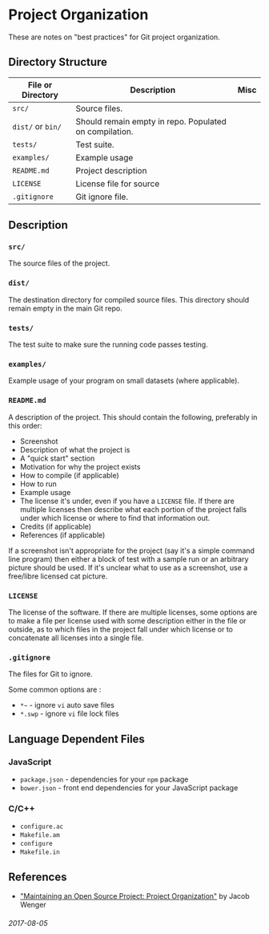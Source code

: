 Project Organization
===

These are notes on "best practices" for Git project
organization.

Directory Structure
---

| File or Directory | Description | Misc |
| --- | --- | --- |
| `src/` | Source files. | |
| `dist/` or `bin/` | Should remain empty in repo.  Populated on compilation. | |
| `tests/` | Test suite. | |
| `examples/` | Example usage | |
| `README.md` | Project description | |
| `LICENSE` | License file for source | |
| `.gitignore` | Git ignore file. | |

Description
---

### `src/`

The source files of the project.

### `dist/`

The destination directory for compiled source files.
This directory should remain empty in the main Git repo.

### `tests/`

The test suite to make sure the running code passes testing.

### `examples/`

Example usage of your program on small datasets (where applicable).

### `README.md`

A description of the project.
This should contain the following, preferably in this order:

* Screenshot
* Description of what the project is
* A "quick start" section
* Motivation for why the project exists
* How to compile (if applicable)
* How to run
* Example usage
* The license it's under, even if you have a `LICENSE` file.
  If there are multiple licenses then describe what each portion
  of the project falls under which license or where to find that
  information out.
* Credits (if applicable)
* References (if applicable)

If a screenshot isn't appropriate for the project (say it's a simple command line
program) then either a block of test with a sample run or an arbitrary picture
should be used.
If it's unclear what to use as a screenshot, use a free/libre licensed cat picture.

### `LICENSE`

The license of the software.
If there are multiple licenses, some options are to make a file per license used
with some description either in the file or outside, as to which files in the project
fall under which license or to concatenate all licenses into a single file.

### `.gitignore`

The files for Git to ignore.

Some common options are :

* `*~` - ignore `vi` auto save files
* `*.swp` - ignore `vi` file lock files


Language Dependent Files
---

### JavaScript

* `package.json` - dependencies for your `npm` package
* `bower.json` - front end dependencies for your JavaScript package


### C/C++

* `configure.ac`
* `Makefile.am`
* `configure`
* `Makefile.in`


References
---


* ["Maintaining an Open Source Project: Project Organization"](https://www.gun.io/blog/maintaining-an-open-source-project) by Jacob Wenger

###### 2017-08-05
